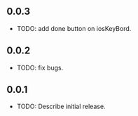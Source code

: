 ## 0.0.3

* TODO: add done button on iosKeyBord.

## 0.0.2

* TODO: fix bugs.

## 0.0.1

* TODO: Describe initial release.
